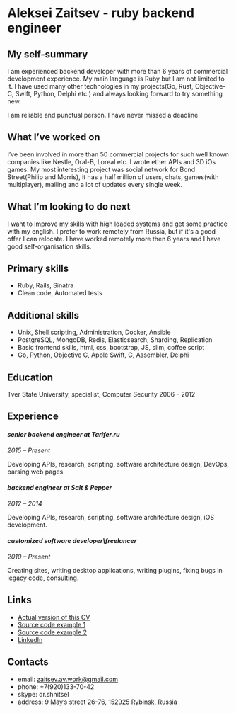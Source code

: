 # Aleksei Zaitsev - ruby backend engineer

## My self-summary

I am experienced backend developer with more than 6 years of commercial development experience. My main language is Ruby but I am not limited to it. I have used many other technologies in my projects(Go, Rust, Objective-C, Swift, Python, Delphi etc.) and always looking forward to try something new.

I am reliable and punctual person. I have never missed a deadline

## What I’ve worked on

I’ve been involved in more than 50 commercial projects for such well known companies like Nestle, Oral-B, Loreal etc. I wrote ether APIs and 3D iOs games. My most interesting project was social network for Bond Street(Philip and Morris), it has a half million of users, chats, games(with multiplayer), mailing and a lot of updates every single week.

## What I’m looking to do next

I want to improve my skills with high loaded systems and get some practice with my english. I prefer to work remotely from Russia, but if it's a good offer I can relocate. I have worked remotely more then 6 years and I have good self-organisation skills.

## Primary skills

* Ruby, Rails, Sinatra
* Clean code, Automated tests

## Additional skills

* Unix, Shell scripting, Administration, Docker, Ansible
* PostgreSQL, MongoDB, Redis, Elasticsearch, Sharding, Replication
* Basic frontend skills, html, css, bootstrap, JS, slim, coffee script
* Go, Python, Objective C, Apple Swift, C, Assembler, Delphi

## Education

Tver State University,
specialist, Computer Security
2006 – 2012

## Experience

#### _senior backend engineer at Tarifer.ru_
_2015 – Present_

Developing APIs, research, scripting, software architecture design, DevOps, parsing web pages.

#### _backend engineer at Salt & Pepper_
_2012 – 2014_

Developing APIs, research, scripting, software architecture design, iOS development.

#### _customized software developer\freelancer_
_2010 – Present_

Creating sites, writing desktop applications, writing plugins, fixing bugs in legacy code, consulting.

## Links

* [Actual version of this CV](https://github.com/DrShnitzel/zaitsev_av_cv)
* [Source code example 1](https://github.com/DrShnitzel/api-beeline-inspector)
* [Source code example 2](https://github.com/DrShnitzel/geo-tasks)
* [LinkedIn](https://ru.linkedin.com/in/aleksei-zaitsev-6188755b)

## Contacts
* email: zaitsev.av.work@gmail.com
* phone: +7(920)133-70-42
* skype: dr.shnitsel
* address: 9 May’s street 26-76, 152925 Rybinsk, Russia
